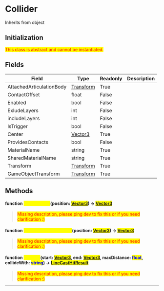 # Collider
Inherits from object
## Initialization
<mark style="color:red;">This class is abstract and cannot be instantiated.</mark>
## Fields
|Field|Type|Readonly|Description|
|---|---|---|---|
|AttachedArticulationBody|[Transform](../objects/Transform.md)|True||
|ContactOffset|float|False||
|Enabled|bool|False||
|ExludeLayers|int|False||
|includeLayers|int|False||
|IsTrigger|bool|False||
|Center|[Vector3](../objects/Vector3.md)|True||
|ProvidesContacts|bool|False||
|MaterialName|string|True||
|SharedMaterialName|string|True||
|Transform|[Transform](../objects/Transform.md)|True||
|GameObjectTransform|[Transform](../objects/Transform.md)|True||
## Methods
#### function <mark style="color:yellow;">ClosestPoint</mark>(position: <mark style="color:blue;">[Vector3](../objects/Vector3.md)</mark>) → <mark style="color:blue;">[Vector3](../objects/Vector3.md)</mark>
> <mark style="color:red;">Missing description, please ping dev to fix this or if you need clarification :)</mark>

#### function <mark style="color:yellow;">ClosestPointOnBounds</mark>(position: <mark style="color:blue;">[Vector3](../objects/Vector3.md)</mark>) → <mark style="color:blue;">[Vector3](../objects/Vector3.md)</mark>
> <mark style="color:red;">Missing description, please ping dev to fix this or if you need clarification :)</mark>

#### function <mark style="color:yellow;">Raycast</mark>(start: <mark style="color:blue;">[Vector3](../objects/Vector3.md)</mark>, end: <mark style="color:blue;">[Vector3](../objects/Vector3.md)</mark>, maxDistance: <mark style="color:blue;">float</mark>, collideWith: <mark style="color:blue;">string</mark>) → <mark style="color:blue;">[LineCastHitResult](../objects/LineCastHitResult.md)</mark>
> <mark style="color:red;">Missing description, please ping dev to fix this or if you need clarification :)</mark>


---

